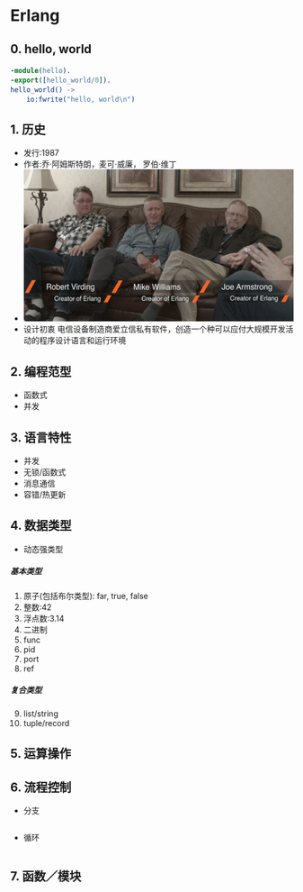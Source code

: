 # Erlang

## 0. hello, world
```erlang
-module(hello).
-export([hello_world/0]).
hello_world() ->
    io:fwrite("hello, world\n")
```

## 1. 历史
* 发行:1987
* 作者:乔·阿姆斯特朗，麦可·威廉， 罗伯·维丁 
* ![](https://github.com/mingchaoyan/MyUsedLanguages/blob/master/Erlang/Erlang-1987.jpg)
* 设计初衷 电信设备制造商爱立信私有软件，创造一个种可以应付大规模开发活动的程序设计语言和运行环境

## 2. 编程范型
* 函数式
* 并发

## 3. 语言特性
* 并发
* 无锁/函数式
* 消息通信
* 容错/热更新


## 4. 数据类型
* 动态强类型

##### 基本类型
1. 原子(包括布尔类型): far, true, false
2. 整数:42
3. 浮点数:3.14
4. 二进制
5. func
6. pid
7. port
8. ref

##### 复合类型
9. list/string
10. tuple/record

## 5. 运算操作

## 6. 流程控制

* 分支

```erlang

```
* 循环

```erlang

```

## 7. 函数／模块

